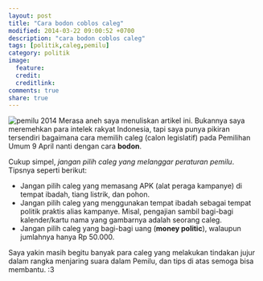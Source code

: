 ```yaml
---
layout: post
title: "Cara bodon coblos caleg"
modified: 2014-03-22 09:00:52 +0700
description: "cara bodon coblos caleg"
tags: [politik,caleg,pemilu]
category: politik
image:
  feature: 
  credit: 
  creditlink: 
comments: true
share: true
---
```


![pemilu 2014](http://krjogja.com/photos/05a3aca44b238ec0fbcab89e5e18b92f.jpg)
Merasa aneh saya menuliskan artikel ini. Bukannya saya meremehkan para intelek rakyat Indonesia, tapi saya punya pikiran tersendiri bagaimana cara memilih caleg (calon legislatif) pada Pemilihan Umum 9 April nanti dengan cara **bodon**.

Cukup simpel, *jangan pilih caleg yang melanggar peraturan pemilu*. Tipsnya seperti berikut:

* Jangan pilih caleg yang memasang APK (alat peraga kampanye) di tempat ibadah, tiang listrik, dan pohon.
* Jangan pilih caleg yang menggunakan tempat ibadah sebagai tempat politik praktis alias kampanye. Misal, pengajian sambil bagi-bagi kalender/kartu nama yang gambarnya adalah seorang caleg.
* Jangan pilih caleg yang bagi-bagi uang (**money politic**), walaupun jumlahnya hanya Rp 50.000.

Saya yakin masih begitu banyak para caleg yang melakukan tindakan jujur dalam rangka menjaring suara dalam Pemilu, dan tips di atas semoga bisa membantu. :3
